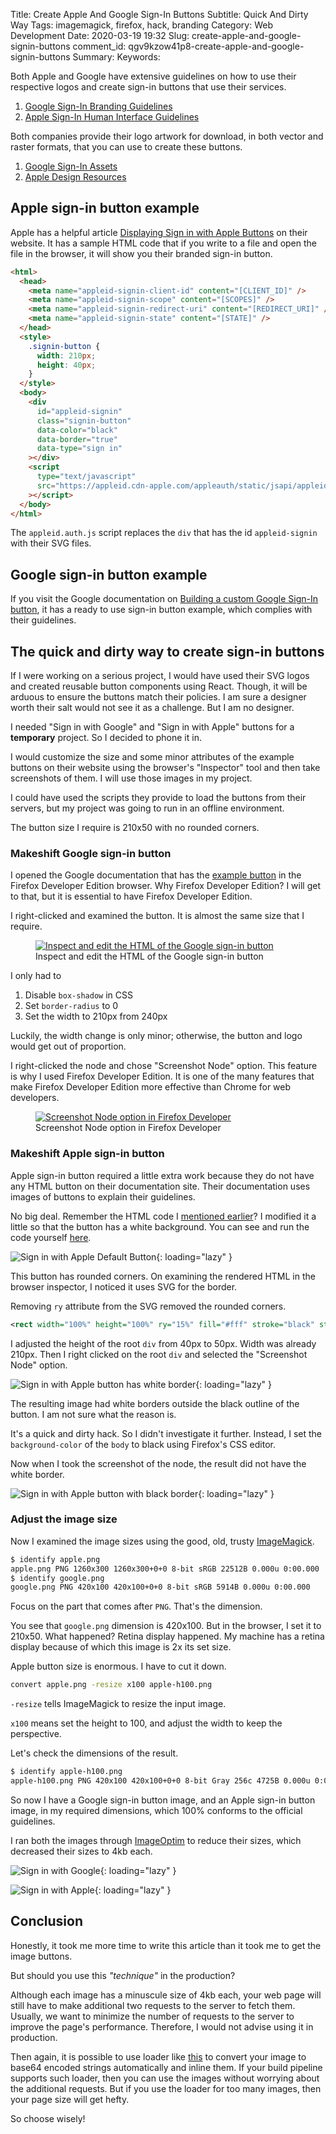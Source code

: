 Title: Create Apple And Google Sign-In Buttons
Subtitle: Quick And Dirty Way
Tags: imagemagick, firefox, hack, branding
Category: Web Development
Date: 2020-03-19 19:32
Slug: create-apple-and-google-signin-buttons
comment_id: qgv9kzow41p8-create-apple-and-google-signin-buttons
Summary:
Keywords:

Both Apple and Google have extensive guidelines on how to use their respective logos and create sign-in buttons that use their services.

1. [Google Sign-In Branding Guidelines](https://developers.google.com/identity/branding-guidelines)
1. [Apple Sign-In Human Interface Guidelines](https://developer.apple.com/design/human-interface-guidelines/sign-in-with-apple/overview/buttons/)

Both companies provide their logo artwork for download, in both vector and raster formats, that you can use to create these buttons.

1. [Google Sign-In Assets](https://developers.google.com/identity/branding-guidelines)
1. [Apple Design Resources](https://developer.apple.com/design/resources/)

## Apple sign-in button example

Apple has a helpful article [Displaying Sign in with Apple Buttons](https://developer.apple.com/documentation/signinwithapplejs/displaying_sign_in_with_apple_buttons) on their website. It has a sample HTML code that if you write to a file and open the file in the browser, it will show you their branded sign-in button.

```html
<html>
  <head>
    <meta name="appleid-signin-client-id" content="[CLIENT_ID]" />
    <meta name="appleid-signin-scope" content="[SCOPES]" />
    <meta name="appleid-signin-redirect-uri" content="[REDIRECT_URI]" />
    <meta name="appleid-signin-state" content="[STATE]" />
  </head>
  <style>
    .signin-button {
      width: 210px;
      height: 40px;
    }
  </style>
  <body>
    <div
      id="appleid-signin"
      class="signin-button"
      data-color="black"
      data-border="true"
      data-type="sign in"
    ></div>
    <script
      type="text/javascript"
      src="https://appleid.cdn-apple.com/appleauth/static/jsapi/appleid/1/en_US/appleid.auth.js"
    ></script>
  </body>
</html>
```

The `appleid.auth.js` script replaces the `div` that has the id `appleid-signin` with their SVG files.

## Google sign-in button example

If you visit the Google documentation on [Building a custom Google Sign-In button](https://developers.google.com/identity/sign-in/web/build-button), it has a ready to use sign-in button example, which complies with their guidelines.

## The quick and dirty way to create sign-in buttons

If I were working on a serious project, I would have used their SVG logos and
created reusable button components using React. Though, it will be arduous to ensure
the buttons match their policies. I am sure a designer worth their salt would not see it as a challenge. But I am no designer.

I needed "Sign in with Google" and "Sign in with Apple" buttons for a **temporary** project. So I decided to phone it in.

I would customize the size and some minor attributes of the example buttons on their website using the browser's "Inspector" tool and then take screenshots of them. I will use those images in my project.

I could have used the scripts they provide to load the buttons from their servers, but my project was going to run in an offline environment.

The button size I require is 210x50 with no rounded corners.

### Makeshift Google sign-in button

I opened the Google documentation that has the [example
button](https://developers.google.com/identity/sign-in/web/build-button) in the
Firefox Developer Edition browser. Why Firefox Developer Edition? I will get to that, but it is essential to have Firefox Developer Edition.

I right-clicked and examined the button. It is almost the same size that I require.

<div class="elegant-gallery" itemscope itemtype="http://schema.org/ImageGallery">
  <figure
    itemprop="associatedMedia"
    itemscope
    itemtype="http://schema.org/ImageObject"
  >
    <a
      href="/images/create-apple-google-signin-buttons-quick-dirty-way-edit-google.png"
      itemprop="contentUrl"
      data-size="2282x806"
    >
      <img
        src="/images/create-apple-google-signin-buttons-quick-dirty-way-edit-google-thumbnail.png"
        itemprop="thumbnail"
        alt="Inspect and edit the HTML of the Google sign-in button"
      />
    </a>
    <figcaption itemprop="caption description">
      Inspect and edit the HTML of the Google sign-in button
    </figcaption>
  </figure>
</div>

I only had to

1. Disable `box-shadow` in CSS
1. Set `border-radius` to 0
1. Set the width to 210px from 240px

Luckily, the width change is only minor; otherwise, the button and logo would get out of proportion.

I right-clicked the node and chose "Screenshot Node" option. This feature is why I used Firefox Developer Edition. It is one of the many features that make Firefox Developer Edition more effective than Chrome for web developers.

<div class="elegant-gallery" itemscope itemtype="http://schema.org/ImageGallery">
  <figure
    itemprop="associatedMedia"
    itemscope
    itemtype="http://schema.org/ImageObject"
  >
    <a
      href="/images/create-apple-google-signin-buttons-quick-dirty-way-screenshot-node.png"
      itemprop="contentUrl"
      data-size="1042x744"
    >
      <img
        src="/images/create-apple-google-signin-buttons-quick-dirty-way-screenshot-node-thumbnail.png"
        itemprop="thumbnail"
        alt="Screenshot Node option in Firefox Developer"
      />
    </a>
    <figcaption itemprop="caption description">
      Screenshot Node option in Firefox Developer
    </figcaption>
  </figure>
</div>

### Makeshift Apple sign-in button

Apple sign-in button required a little extra work because they do not have any HTML button on their documentation site. Their documentation uses images of buttons to explain their guidelines.

No big deal. Remember the HTML code I [mentioned earlier](#apple-sign-in-button-example)? I modified it a little so that the button has a white background. You can see and run the code yourself [here](https://repl.it/@talha131/Displaying-Sign-in-with-Apple-Buttons).

![Sign in with Apple Default Button](/images/create-apple-google-signin-buttons-quick-dirty-way-default-apple.png){: loading="lazy" }

This button has rounded corners. On examining the rendered HTML in the browser inspector, I noticed it uses SVG for the border.

Removing `ry` attribute from the SVG removed the rounded corners.

```svg
<rect width="100%" height="100%" ry="15%" fill="#fff" stroke="black" stroke-width="1" stroke-linecap="round"></rect>
```

I adjusted the height of the root `div` from 40px to 50px. Width was already 210px. Then I right clicked on the root `div` and selected the "Screenshot Node" option.

![Sign in with Apple button has white border](/images/create-apple-google-signin-buttons-quick-dirty-way-apple-white-border.png){: loading="lazy" }

The resulting image had white borders outside the black outline of the button. I am not sure what the reason is.

It's a quick and dirty hack. So I didn't investigate it further. Instead, I set the `background-color` of the `body` to black using Firefox's CSS editor.

Now when I took the screenshot of the node, the result did not have the white border.

![Sign in with Apple button with black border](/images/create-apple-google-signin-buttons-quick-dirty-way-apple-black-border.png){: loading="lazy" }

### Adjust the image size

Now I examined the image sizes using the good, old, trusty [ImageMagick](https://imagemagick.org/).

```bash
$ identify apple.png
apple.png PNG 1260x300 1260x300+0+0 8-bit sRGB 22512B 0.000u 0:00.000
$ identify google.png
google.png PNG 420x100 420x100+0+0 8-bit sRGB 5914B 0.000u 0:00.000
```

Focus on the part that comes after `PNG`. That's the dimension.

You see that `google.png` dimension is 420x100. But in the browser, I set it to
210x50. What happened? Retina display happened. My machine has a retina display
because of which this image is 2x its set size.

Apple button size is enormous. I have to cut it down.

```bash
convert apple.png -resize x100 apple-h100.png
```

`-resize` tells ImageMagick to resize the input image.

`x100` means set the height to 100, and adjust the width to keep the perspective.

Let's check the dimensions of the result.

```bash
$ identify apple-h100.png
apple-h100.png PNG 420x100 420x100+0+0 8-bit Gray 256c 4725B 0.000u 0:00.000
```

So now I have a Google sign-in button image, and an Apple sign-in button image, in my required dimensions, which 100% conforms to the official guidelines.

I ran both the images through [ImageOptim](https://imageoptim.com/mac) to reduce their sizes, which decreased their sizes to 4kb each.

![Sign in with Google](/images/create-apple-google-signin-buttons-quick-dirty-way-google.png){: loading="lazy" }

![Sign in with Apple](/images/create-apple-google-signin-buttons-quick-dirty-way-apple.png){: loading="lazy" }

## Conclusion

Honestly, it took me more time to write this article than it took me to get the image buttons.

But should you use this _"technique"_ in the production?

Although each image
has a minuscule size of 4kb each, your web page will still have to make
additional two requests to the server to fetch them. Usually, we want to
minimize the number of requests to the server to improve the page's
performance. Therefore, I would not advise using it in production.

Then again, it is possible to use loader like [this](https://www.npmjs.com/package/base64-inline-loader) to convert your image to base64 encoded strings automatically and inline them. If your build pipeline supports such loader, then you can use the images without worrying about the additional requests. But if you use the loader for too many images, then your page size will get hefty.

So choose wisely!
